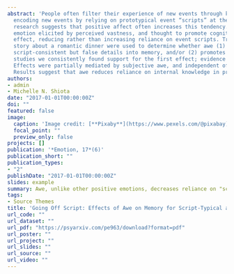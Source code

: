 ```yaml
---
abstract: 'People often filter their experience of new events through knowledge they already have, e.g.,
  encoding new events by relying on prototypical event “scripts” at the expense of actual details. Previous
  research suggests that positive affect often increases this tendency. Three studies assessed whether awe—an
  emotion elicited by perceived vastness, and thought to promote cognitive accommodation—has the opposite
  effect, reducing rather than increasing reliance on event scripts. True/false questions on details of a short
  story about a romantic dinner were used to determine whether awe (1) reduces the tendency to impute
  script-consistent but false details into memory, and/or (2) promotes memory of unexpected details. Across
  studies we consistently found support for the first effect; evidence for the second was less consistent.
  Effects were partially mediated by subjective awe, and independent of other aspects of subjective affect.
  Results suggest that awe reduces reliance on internal knowledge in processing new events. '
authors:
- admin
- Michelle N. Shiota
date: "2017-01-01T00:00:00Z"
doi: ""
featured: false
image:
  caption: 'Image credit: [**Pixaby**](https://www.pexels.com/@pixabay)'
  focal_point: ""
  preview_only: false
projects: []
publication: '*Emotion, 17*(6)'
publication_short: ""
publication_types:
- "2"
publishDate: "2017-01-01T00:00:00Z"
slides: example
summary: Awe, unlike other positive emotions, decreases reliance on "scripts" in processing narratives.
tags:
- Source Themes
title: 'Going Off Script: Effects of Awe on Memory for Script-Typical and –Irrelevant Narrative Detail'
url_code: ""
url_dataset: ""
url_pdf: "https://psyarxiv.com/pe963/download?format=pdf"
url_poster: ""
url_project: ""
url_slides: ""
url_source: ""
url_video: ""
---
```

